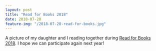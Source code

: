 ```yaml
---
layout: post
title: "Read for Books 2018"
date: 2018-07-28
feature-img: "/2018-07-28-read-for-books.jpg"
---
```


A picture of my daughter and I reading together during [Read for Books 2018](http://www.nationalreadingmovement.sg/read-for-books/). I hope we can participate again next year!

